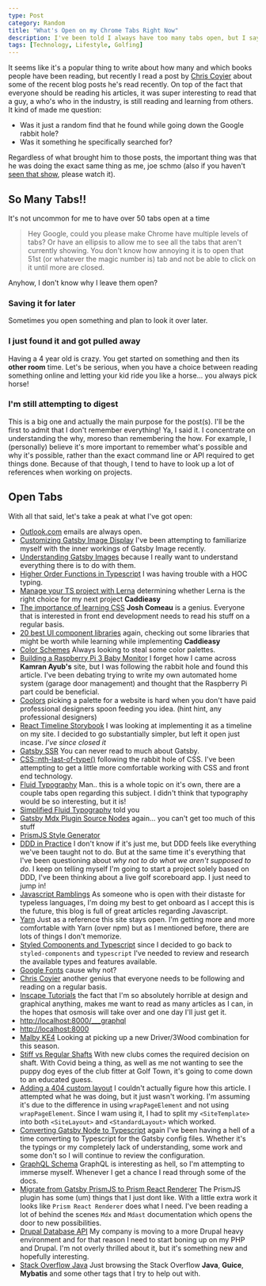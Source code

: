 ```yaml
---
type: Post
category: Random
title: "What's Open on my Chrome Tabs Right Now"
description: I've been told I always have too many tabs open, but I say they have too few!
tags: [Technology, Lifestyle, Golfing]
---
```


It seems like it's a popular thing to write about how many and which books people have been reading, but recently I read a post by [Chris Coyier](https://chriscoyier.net/) about some of the recent blog posts he's read recently. On top of the fact that everyone should be reading his articles, it was super interesting to read that a guy, a who's who in the industry, is still reading and learning from others. It kind of made me question:

- Was it just a random find that he found while going down the Google rabbit hole?
- Was it something he specifically searched for?

Regardless of what brought him to those posts, the important thing was that he was doing the exact same thing as me, joe schmo (also if you haven't [seen that show](https://en.wikipedia.org/wiki/The_Joe_Schmo_Show), please watch it).

## So Many Tabs!!

It's not uncommon for me to have over 50 tabs open at a time

> Hey Google, could you please make Chrome have multiple levels of tabs? Or have an ellipsis to allow me to see all the tabs that aren't currently showing. You don't know how annoying it is to open that 51st (or whatever the magic number is) tab and not be able to click on it until more are closed.

Anyhow, I don't know why I leave them open?

### Saving it for later

Sometimes you open something and plan to look it over later.

### I just found it and got pulled away

Having a 4 year old is crazy. You get started on something and then its **other room** time. Let's be serious, when you have a choice between reading something online and letting your kid ride you like a horse... you always pick horse!

### I'm still attempting to digest

This is a big one and actually the main purpose for the post(s). I'll be the first to admit that I don't remember everything! Ya, I said it. I concentrate on understanding the why, moreso than remembering the how. For example, I (personally) believe it's more important to remember what's possible and why it's possible, rather than the exact command line or API required to get things done. Because of that though, I tend to have to look up a lot of references when working on projects.

## Open Tabs

With all that said, let's take a peak at what I've got open:

- [Outlook.com](https://outlook.com) emails are always open.
- [Customizing Gatsby Image Display](https://medium.com/@sgpropguide/customising-image-display-in-gatsby-3b027d783dce) I've been attempting to familiarize myself with the inner workings of Gatsby Image recently.
- [Understanding Gatsby Images](https://alexasteinbruck.medium.com/understanding-gatsby-image-part-3-controlling-sizes-breakpoints-and-styling-dfe92d0d10f4) because I really want to understand everything there is to do with them.
- [Higher Order Functions in Typescript](https://medium.com/@jrwebdev/react-higher-order-component-patterns-in-typescript-42278f7590fb) I was having trouble with a HOC typing.
- [Manage your TS project with Lerna](https://codefresh.io/howtos/lerna-monorepo/) determining whether Lerna is the right choice for my next project **Caddieasy**
- [The importance of learning CSS](https://www.joshwcomeau.com/css/the-importance-of-learning-css/) **Josh Comeau** is a genius. Everyone that is interested in front end development needs to read his stuff on a regular basis.
- [20 best UI component libraries](https://www.codeinwp.com/blog/react-ui-component-libraries-frameworks/) again, checking out some libraries that might be worth while learning while implementing **Caddieasy**
- [Color Schemes](https://visme.co/blog/website-color-schemes/) Always looking to steal some color palettes.
- [Building a Raspberry Pi 3 Baby Monitor](https://kamranicus.com/guides/raspberry-pi-3-baby-monitor) I forget how I came across **Kamran Ayub's** site, but I was following the rabbit hole and found this article. I've been debating trying to write my own automated home system (garage door management) and thought that the Raspberry Pi part could be beneficial.
- [Coolors](https://coolors.co/1446a0-db3069-3c3c3b-519872-ffffff) picking a palette for a website is hard when you don't have paid professional designers spoon feeding you idea. (hint hint, any professional designers)
- [React Timeline Storybook](https://react-timeline.com/?path=/story/timeline-layouts--alternate-events) I was looking at implementing it as a timeline on my site. I decided to go substantially simpler, but left it open just incase. _I've since closed it_
- [Gatsby SSR](https://www.gatsbyjs.com/docs/reference/config-files/gatsby-ssr/) You can never read to much about Gatsby.
- [CSS::nth-last-of-type()](https://developer.mozilla.org/en-US/docs/Web/CSS/:nth-last-of-type) following the rabbit hole of CSS. I've been attempting to get a little more comfortable working with CSS and front end technology.
- [Fluid Typography](https://css-tricks.com/snippets/css/fluid-typography/) Man.. this is a whole topic on it's own, there are a couple tabs open regarding this subject. I didn't think that typography would be so interesting, but it is!
- [Simplified Fluid Typography](https://css-tricks.com/simplified-fluid-typography/) told you
- [Gatsby Mdx Plugin Source Nodes](https://github.com/gatsbyjs/gatsby/blob/master/packages/gatsby-plugin-mdx/gatsby/source-nodes.js) again... you can't get too much of this stuff
- [PrismJS Style Generator](http://k88hudson.github.io/syntax-highlighting-theme-generator/www/)
- [DDD in Practice](https://www.infoq.com/articles/ddd-in-practice/) I don't know if it's just me, but DDD feels like everything we've been taught not to do. But at the same time it's everything that I've been questioning about _why not to do what we aren't supposed to do_. I keep on telling myself I'm going to start a project solely based on DDD, I've been thinking about a live golf scoreboard app. I just need to jump in!
- [Javascript Ramblings](https://jsramblings.com/understand-the-react-styling-paradigms/) As someone who is open with their distaste for typeless languages, I'm doing my best to get onboard as I accept this is the future, this blog is full of great articles regarding Javascript.
- [Yarn](https://yarnpkg.com/) Just as a reference this site stays open. I'm getting more and more comfortable with Yarn (over npm) but as I mentioned before, there are lots of things I don't memorize.
- [Styled Components and Typescript](https://medium.com/rbi-tech/theme-with-styled-components-and-typescript-209244ec15a3) since I decided to go back to `styled-components` and `typescript` I've needed to review and research the available types and features available.
- [Google Fonts](https://fonts.google.com/specimen/Bitter?preview.text_type=custom) cause why not?
- [Chris Coyier](https://chriscoyier.net/) another genius that everyone needs to be following and reading on a regular basis.
- [Inscape Tutorials](https://logosbynick.com/tag/inkscape/) the fact that I'm so absolutely horrible at design and graphical anything, makes me want to read as many articles as I can, in the hopes that osmosis will take over and one day I'll just get it.
- [http://localhost:8000/\_\_\_graphql](http://localhost:8000/___graphql)
- [http://localhost:8000](http://localhost:8000)
- [Malby KE4](https://www.golfworks.ca/maltby-ke4-tour-tc-driver-pak/p/pma0309/) Looking at picking up a new Driver/3Wood combination for this season.
- [Stiff vs Regular Shafts](https://practical-golf.com/stiff-vs-regular-flex/) With new clubs comes the required decision on shaft. With Covid being a thing, as well as me not wanting to see the puppy dog eyes of the club fitter at Golf Town, it's going to come down to an educated guess.
- [Adding a 404 custom layout](https://www.tonnguyen.com/adding-a-404-page-with-custom-layout-in-gatsby) I couldn't actually figure how this article. I attempted what he was doing, but it just wasn't working. I'm assuming it's due to the difference in using `wrapPageElement` and not using `wrapPageElement`. Since I wam using it, I had to split my `<SiteTemplate>` into both `<SiteLayout>` and `<StandardLayout>` which worked.
- [Converting Gatsby Node to Typescript](https://www.extensive.one/converting-gatsby-config-and-node-api-to-typescript/) again I've been having a hell of a time converting to Typescript for the Gatsby config files. Whether it's the typings or my completely lack of understanding, some work and some don't so I will continue to review the configuration.
- [GraphQL Schema](https://graphql.org/learn/schema/) GraphQL is interesting as hell, so I'm attempting to immerse myself. Whenever I get a chance I read through some of the docs.
- [Migrate from Gatsby PrismJS to Prism React Renderer](https://prince.dev/prism-react-renderer) The PrismJS plugin has some (um) things that I just dont like. With a little extra work it looks like `Prism React Renderer` does what I need. I've been reading a lot of behind the scenes `Mdx` and `Mdast` documentation which opens the door to new possibilities.
- [Drupal Database API](https://www.drupal.org/docs/8/api/database-api/general-concepts) My company is moving to a more Drupal heavy environment and for that reason I need to start boning up on my PHP and Drupal. I'm not overly thrilled about it, but it's something new and hopefully interesting.
- [Stack Overflow Java](https://stackoverflow.com/questions/tagged/java) Just browsing the Stack Overflow **Java**, **Guice**, **Mybatis** and some other tags that I try to help out with.
